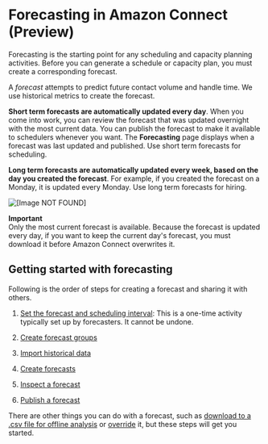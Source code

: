 # Forecasting in Amazon Connect \(Preview\)<a name="forecasting"></a>

Forecasting is the starting point for any scheduling and capacity planning activities\. Before you can generate a schedule or capacity plan, you must create a corresponding forecast\. 

A *forecast* attempts to predict future contact volume and handle time\. We use historical metrics to create the forecast\. 

**Short term forecasts are automatically updated every day**\. When you come into work, you can review the forecast that was updated overnight with the most current data\. You can publish the forecast to make it available to schedulers whenever you want\. The **Forecasting** page displays when a forecast was last updated and published\. Use short term forecasts for scheduling\.

**Long term forecasts are automatically updated every week, based on the day you created the forecast**\. For example, if you created the forecast on a Monday, it is updated every Monday\. Use long term forecasts for hiring\.

![\[Image NOT FOUND\]](http://docs.aws.amazon.com/connect/latest/adminguide/images/wfm-forecasting-lastupdated-date.png)

**Important**  
Only the most current forecast is available\. Because the forecast is updated every day, if you want to keep the current day's forecast, you must download it before Amazon Connect overwrites it\.

## Getting started with forecasting<a name="getting-started-forecasting"></a>

Following is the order of steps for creating a forecast and sharing it with others\.

1. [Set the forecast and scheduling interval](set-forecast-scheduling-interval.md): This is a one\-time activity typically set up by forecasters\. It cannot be undone\.

1. [Create forecast groups](create-forecast-groups.md)

1. [Import historical data](import-data-for-forecasting.md)

1. [Create forecasts](create-forecasts.md)

1. [Inspect a forecast](inspect-forecast.md)

1. [Publish a forecast](publish-forecast.md)

There are other things you can do with a forecast, such as [download to a \.csv file for offline analysis](download-forecasts.md) or [override](override-forecast.md) it, but these steps will get you started\.